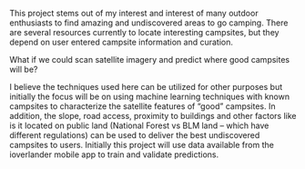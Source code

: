 This project stems out of my interest and interest of many outdoor enthusiasts to find amazing 
and undiscovered areas to go camping.  There are several resources currently to locate interesting 
campsites, but they depend on user entered campsite information and curation.

What if we could scan satellite imagery and predict where good campsites will be?
  
I believe the techniques used here can be utilized for other purposes but initially the focus will 
be on using machine learning techniques with known campsites to characterize the satellite features 
of “good” campsites.  In addition, the slope, road access, proximity to buildings and other factors 
like is it located on public land (National Forest vs BLM land – which have different regulations) 
can be used to deliver the best undiscovered campsites to users.  Initially this project will use data 
available from the ioverlander mobile app to train and validate predictions.